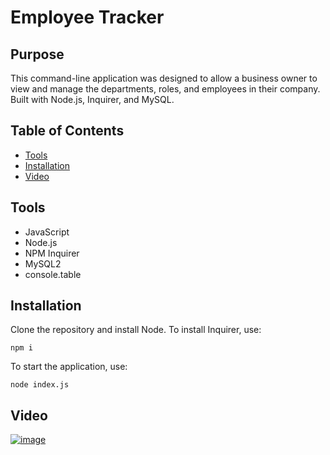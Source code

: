 # Employee Tracker

## Purpose

This command-line application was designed to allow a business owner to view and manage the departments, roles, and employees in their company. Built with Node.js, Inquirer, and MySQL.

## Table of Contents
* [Tools](#tools)
* [Installation](#installation)
* [Video](#video)

## Tools

- JavaScript
- Node.js
- NPM Inquirer
- MySQL2
- console.table

## Installation
Clone the repository and install Node. To install Inquirer, use:

`npm i`

To start the application, use:

`node index.js`

## Video

[![image](https://user-images.githubusercontent.com/77468612/116026959-93875080-a608-11eb-8a78-8eb94997e0f0.png)](https://youtu.be/PFOQxOQ3AT4 "Video of functionality")
